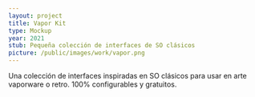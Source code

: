 ```yaml
---
layout: project
title: Vapor Kit
type: Mockup
year: 2021
stub: Pequeña colección de interfaces de SO clásicos
picture: /public/images/work/vapor.png
---
```


Una colección de interfaces inspiradas en SO clásicos para usar en arte vaporware o retro. 100% configurables y gratuitos.